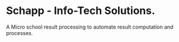 # Schapp - Info-Tech Solutions.
A Micro school result processing to automate result computation and processes.
